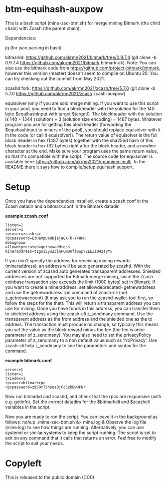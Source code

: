 # btm-equihash-auxpow

This is a bash script (mine-zec-btm.sh) for merge mining Bitmark (the child chain) with Zcash (the parent chain).

Dependencies:

jq (for json parsing in bash)

bitmarkd: https://github.com/akrmn2021/bitmark/tree/0.9.7.4 (git clone -b 0.9.7.4 https://github.com/akrmn2021/bitmark bitmark-ak). Note: You can also use the bitmark code from https://github.com/project-bitmark/bitmark, however this version (master) doesn't seem to compile on Ubuntu 20. You can try checking out the commit from May 2021.

zcashd fork: https://github.com/akrmn2021/zcash/tree/5.7.0 (git clone -b 5.7.0 https://github.com/akrmn2021/zcash zcash-auxpow)

equisolver (only if you are solo merge mining. If you want to use this script in your pool, you need to find a blockheader with the solution for the 140 byte $equihashInput with target $target0. The blockheader with the solution is 140 + 1344 (solution) + 3 (solution size encoding) = 1487 bytes. Whatever program you use for getting this blockheader (forwarding the $equihashInput to miners of the pool), you should replace equisolver with it in the code (or call it equisolver)). The return value of equisolver is the full block header in hex (1487 bytes) together with the sha256d hash of this block header in hex (32 bytes) right after the block header, and a newline character at the end. Make sure your program uses the same return value, so that it's compatible with the script. The source code for equisolver is available here: https://github.com/akrmn2021/cpuminer-multi. In the README there it says how to compile/setup equihash support.

# Setup

Once you have the dependencies installed, create a zcash.conf in the Zcash datadir and a bitmark.conf in the Bitmark datadir.

**example zcash.conf**
```
listen=1
server=1
rpcuser=zcashrpc
rpcpassword=EtHaVpUk0Djaja8X-k-Y48HR
debug=pow
allowdeprecated=getnewaddress
mineraddress=t1goiSyw2JinFCmUnfiwwp72LEZzD42TyYu
```

If you don't specify the address for receiving mining rewards (mineraddress), an address will be auto generated by zcashd. With the current version of zcashd auto generates transaparent addresses. Shielded addresses are not supported for Bitmark merge mining, since the Zcash coinbase transaction size exceeds the limit (1000 bytes) set in Bitmark. If you want to create a mineraddress, set allowdeprecated=getnewaddress and use the getnewaddress rpc command of zcash-cli (not z_getnewaccount) (It may ask you to run the zcashd-wallet-tool first, so follow the steps for the that). This will return a transparent address you can use for mining. Once you have funds in this address, you can transfer them to shielded address using the zcash-cli z_sendmany command. Use the transparent address as the from address and the shielded one as the to address. The transaction must produce no change, so typically this means you set the value as the block reward minus the fee (the fee is onbe parameter of z_sendmany). You may also need to set the privacyPolicy parameter of z_sendmany to a non default value such as 'NoPrivacy'. Use zcash-cli help z_sendmany to see the parameters and syntax for the command.

**example bitmark.conf**
```
server=1
listen=1
txindex=1
rpcuser=bitmarkrpc
rpcpassword=z950rTShsosBjFc5zkEwHFNr
```

Now run bitmarkd and zcashd, and check that the rpcs are responsive (with e.g. getinfo). Set the correct datadirs for the $bitmarkcli and $zcashcli variables in the script.

Now you are ready to run the script. You can leave it in the background as follows:
nohup ./mine-zec-btm.sh &> mine.log &
Observe the log file (mine.log) to see how things are running. Alternatively, you can use systemd or similar systems to keep the script running. The script is set to exit on any command that it calls that returns an error. Feel free to modify the script to suit your needs.

# Copyleft

This is released to the public domain (CC0).

